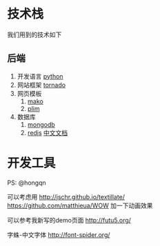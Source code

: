 # 技术栈

我们用到的技术如下

## 后端

1. 开发语言 [python](http://python.org/)
1. 网站框架 [tornado](http://www.tornadoweb.org/)
1. 网页模板 
    1. [mako](http://www.makotemplates.org/)
    1. [plim](http://plim.readthedocs.org/en/latest/)
1. 数据库
    1. [mongodb](http://www.mongodb.org/)
    1. [redis](http://redis.io/) [中文文档](http://redisbook.com/) 
    
# 开发工具


PS: @hongqn

可以考虑用
http://jschr.github.io/textillate/
https://github.com/matthieua/WOW
加一下动画效果

可以参考我新写的demo页面
http://futu5.org/

字蛛-中文字体 http://font-spider.org/

